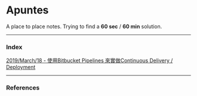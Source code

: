 # Apuntes

A place to place notes.
Trying to find a **60 sec** / **60 min** solution.


---

### Index

[2019/March/18 - 使用Bitbucket Pipelines 來實做Continuous Delivery / Deployment][article#2019-march-18]


---

### References

[article#2019-march-18]: /posts/2019-march-18-bitbucket-pipelines-and-continuous-delivery-and-deployment.md